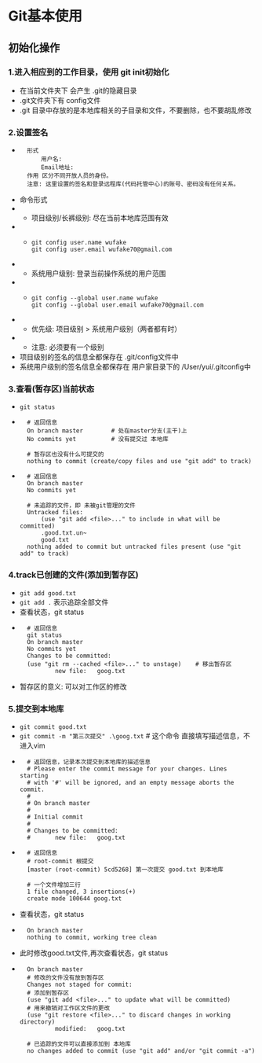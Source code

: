 # Git基本使用
## 初始化操作
### 1.进入相应到的工作目录，使用 git init初始化
* 在当前文件夹下 会产生 .git的隐藏目录
* .git文件夹下有 config文件
* .git 目录中存放的是本地库相关的子目录和文件，不要删除，也不要胡乱修改
### 2.设置签名
* ```
    形式
        用户名: 
        Email地址: 
    作用 区分不同开放人员的身份。
    注意: 这里设置的签名和登录远程库(代码托管中心)的账号、密码没有任何关系。
* 命令形式
* * 项目级别/长裤级别: 尽在当前本地库范围有效
* * ```
    git config user.name wufake
    git config user.email wufake70@gmail.com
* * 系统用户级别: 登录当前操作系统的用户范围
* * ```
    git config --global user.name wufake
    git config --global user.email wufake70@gmail.com
* * 优先级: 项目级别 > 系统用户级别（两者都有时）
* * 注意: 必须要有一个级别
* 项目级别的签名的信息全都保存在 .git/config文件中
* 系统用户级别的签名信息全都保存在 用户家目录下的 /User/yui/.gitconfig中
### 3.查看(暂存区)当前状态
* `git status`
* ```
    # 返回信息
    On branch master        # 处在master分支(主干)上
    No commits yet          # 没有提交过 本地库

    # 暂存区也没有什么可提交的
    nothing to commit (create/copy files and use "git add" to track)
* ```
    # 返回信息
    On branch master
    No commits yet

    # 未追踪的文件，即 未被git管理的文件
    Untracked files:
        (use "git add <file>..." to include in what will be committed)
        .good.txt.un~
        good.txt
    nothing added to commit but untracked files present (use "git add" to track)

### 4.track已创建的文件(添加到暂存区)
* `git add good.txt`
* `git add .`   表示追踪全部文件
* 查看状态，git status
* ```
    # 返回信息
    git status
    On branch master
    No commits yet
    Changes to be committed:
    (use "git rm --cached <file>..." to unstage)    # 移出暂存区
            new file:   goog.txt
* 暂存区的意义: 可以对工作区的修改

### 5.提交到本地库
* `git commit good.txt`
* `git commit -m "第三次提交" .\goog.txt` # 这个命令 直接填写描述信息，不进入vim
* ```
    # 返回信息，记录本次提交到本地库的描述信息
    # Please enter the commit message for your changes. Lines starting
    # with '#' will be ignored, and an empty message aborts the commit.
    #
    # On branch master
    #
    # Initial commit
    #
    # Changes to be committed:
    #       new file:   goog.txt
* ```
    # 返回信息
    # root-commit 根提交
    [master (root-commit) 5cd5268] 第一次提交 good.txt 到本地库

    # 一个文件增加三行
    1 file changed, 3 insertions(+)
    create mode 100644 goog.txt
* 查看状态，git status
* ```
    On branch master
    nothing to commit, working tree clean
* 此时修改good.txt文件,再次查看状态，git status
* ```
    On branch master
    # 修改的文件没有放到暂存区
    Changes not staged for commit:
    # 添加到暂存区
    (use "git add <file>..." to update what will be committed)
    # 用来撤销对工作区文件的更改
    (use "git restore <file>..." to discard changes in working directory)
            modified:   goog.txt

    # 已追踪的文件可以直接添加到 本地库 
    no changes added to commit (use "git add" and/or "git commit -a")

